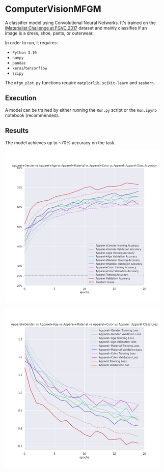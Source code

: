 # ComputerVisionMFGM

A classifier model using Convolutional Neural Networks.
It's trained on the [iMaterialist Challenge at FGVC 2017](https://www.kaggle.com/c/imaterialist-challenge-FGVC2017) dataset and mainly classifies if an image is a dress, shoe, pants, or outerwear.

In order to run, it requires:
- `Python 3.10`
- `numpy`
- `pandas`
- `keras`/`tensorflow`
- `scipy`

The `mfgm_plot.py` functions require `matplotlib`, `scikit-learn` and `seaborn`.

## Execution

A model can be trained by either running the `Run.py` script or the `Run.ipynb` notebook (recommended).

## Results

The model achieves up to ~70% accuracy on the task.

![Accuracy plot](graphs/apparel_vs_all_accuracy.png)

![Loss plot](graphs/apparel_vs_all_loss.png)
